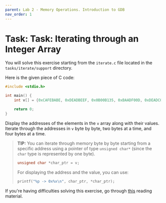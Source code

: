 ```yaml
---
parent: Lab 2 - Memory Operations. Introduction to GDB
nav_order: 1
---
```


# Task: Task: Iterating through an Integer Array

You will solve this exercise starting from the `iterate.c` file located in the `tasks/iterate/support` directory.

Here is the given piece of C code:

```c
#include <stdio.h>

int main() {
    int v[] = {0xCAFEBABE, 0xDEADBEEF, 0x0B00B135, 0xBAADF00D, 0xDEADC0DE};

    return 0;
}
```

Display the addresses of the elements in the `v` array along with their values.
Iterate through the addresses in `v` byte by byte, two bytes at a time, and four bytes at a time.

> **TIP:** You can iterate through memory byte by byte starting from a specific address using a pointer of type `unsigned char*` (since the `char` type is represented by one byte).
>
>```c
>unsigned char *char_ptr = v;
>```
>
> For displaying the address and the value, you can use:
>
>```c
>printf("%p -> 0x%x\n", char_ptr, *char_ptr);
>```

If you're having difficulties solving this exercise, go through [this](../../reading/memory-operations.md) reading material.
